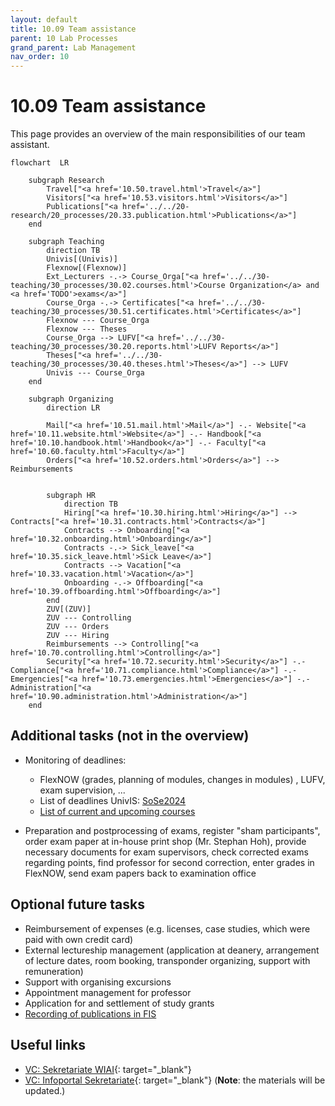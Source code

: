 ```yaml
---
layout: default
title: 10.09 Team assistance
parent: 10 Lab Processes
grand_parent: Lab Management
nav_order: 10
---
```


# 10.09 Team assistance

This page provides an overview of the main responsibilities of our team assistant.

```mermaid
flowchart  LR

    subgraph Research
        Travel["<a href='10.50.travel.html'>Travel</a>"]
        Visitors["<a href='10.53.visitors.html'>Visitors</a>"]
        Publications["<a href='../../20-research/20_processes/20.33.publication.html'>Publications</a>"]
    end

    subgraph Teaching
        direction TB
        Univis[(Univis)]
        Flexnow[(Flexnow)]
        Ext_Lecturers -.-> Course_Orga["<a href='../../30-teaching/30_processes/30.02.courses.html'>Course Organization</a> and <a href='TODO'>exams</a>"]
        Course_Orga -.-> Certificates["<a href='../../30-teaching/30_processes/30.51.certificates.html'>Certificates</a>"]
        Flexnow --- Course_Orga
        Flexnow --- Theses
        Course_Orga --> LUFV["<a href='../../30-teaching/30_processes/30.20.reports.html'>LUFV Reports</a>"]
        Theses["<a href='../../30-teaching/30_processes/30.40.theses.html'>Theses</a>"] --> LUFV
        Univis --- Course_Orga
    end

    subgraph Organizing
        direction LR

        Mail["<a href='10.51.mail.html'>Mail</a>"] -.- Website["<a href='10.11.website.html'>Website</a>"] -.- Handbook["<a href='10.10.handbook.html'>Handbook</a>"] -.- Faculty["<a href='10.60.faculty.html'>Faculty</a>"]
        Orders["<a href='10.52.orders.html'>Orders</a>"] --> Reimbursements

        
        subgraph HR
            direction TB
            Hiring["<a href='10.30.hiring.html'>Hiring</a>"] --> Contracts["<a href='10.31.contracts.html'>Contracts</a>"]
            Contracts --> Onboarding["<a href='10.32.onboarding.html'>Onboarding</a>"]
            Contracts -.-> Sick_leave["<a href='10.35.sick_leave.html'>Sick Leave</a>"]
            Contracts --> Vacation["<a href='10.33.vacation.html'>Vacation</a>"]
            Onboarding -.-> Offboarding["<a href='10.39.offboarding.html'>Offboarding</a>"]
        end
        ZUV[(ZUV)]
        ZUV --- Controlling
        ZUV --- Orders
        ZUV --- Hiring
        Reimbursements --> Controlling["<a href='10.70.controlling.html'>Controlling</a>"]
        Security["<a href='10.72.security.html'>Security</a>"] -.- Compliance["<a href='10.71.compliance.html'>Compliance</a>"] -.- Emergencies["<a href='10.73.emergencies.html'>Emergencies</a>"] -.- Administration["<a href='10.90.administration.html'>Administration</a>"]
    end

```

## Additional tasks (not in the overview)

- Monitoring of deadlines:
  - FlexNOW (grades, planning of modules, changes in modules) , LUFV, exam supervision, ... 
  - List of deadlines UnivIS: [SoSe2024](https://vc.uni-bamberg.de/pluginfile.php/2337881/mod_resource/content/1/Terminplanung%20Sommersemester%202024.pdf)
  - [List of current and upcoming courses](../../30-teaching/30_processes/30.02.courses.html)
  
- Preparation and postprocessing of exams, register "sham participants", order exam paper at in-house print shop (Mr. Stephan Hoh), provide necessary documents for exam supervisors, check corrected exams regarding points, find professor for second correction, enter grades in FlexNOW, send exam papers back to examination office

## Optional future tasks

- Reimbursement of expenses (e.g. licenses, case studies, which were paid with own credit card)
- External lectureship management (application at deanery, arrangement of lecture dates, room booking, transponder organizing, support with remuneration)
- Support with organising excursions 
- Appointment management for professor
- Application for and settlement of study grants
- [Recording of publications in FIS](../../20-research/20_processes/20.33.publication.html)


## Useful links

- [VC: Sekretariate WIAI](https://vc.uni-bamberg.de/course/view.php?id=58679){: target="_blank"}
- [VC: Infoportal Sekretariate](https://vc.uni-bamberg.de/course/view.php?id=12){: target="_blank"} (**Note**: the materials will be updated.)
